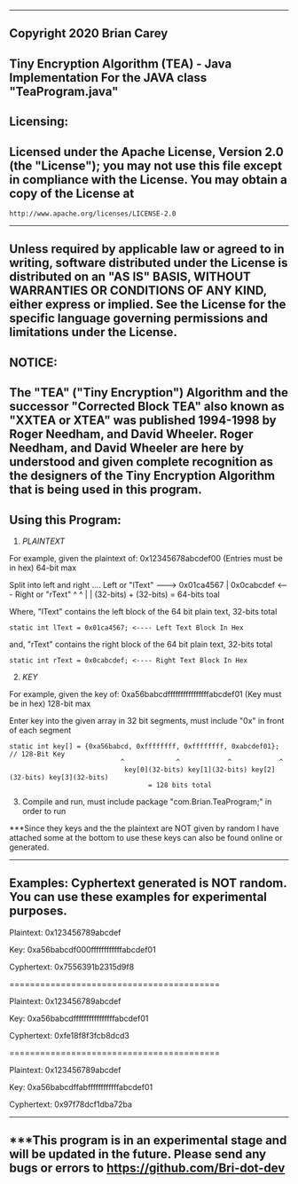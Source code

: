 ----------------------------------------------------------------------------------------------------
Copyright 2020 Brian Carey
----------------------------------------------------------------------------------------------------
Tiny Encryption Algorithm (TEA) - Java Implementation
For the JAVA class "TeaProgram.java"
----------------------------------------------------------------------------------------------------
Licensing:
----------------------------------------------------------------------------------------------------
Licensed under the Apache License, Version 2.0 (the "License");
you may not use this file except in compliance with the License.
You may obtain a copy of the License at
----------------------------------------------------------------------------------------------------
    http://www.apache.org/licenses/LICENSE-2.0
----------------------------------------------------------------------------------------------------
Unless required by applicable law or agreed to in writing, software
distributed under the License is distributed on an "AS IS" BASIS,
WITHOUT WARRANTIES OR CONDITIONS OF ANY KIND, either express or implied.
See the License for the specific language governing permissions and
limitations under the License.
----------------------------------------------------------------------------------------------------
NOTICE:
----------------------------------------------------------------------------------------------------
The "TEA" ("Tiny Encryption") Algorithm and the successor "Corrected Block TEA" also known as 
"XXTEA or XTEA"  was published 1994-1998 by Roger Needham, and David Wheeler. Roger Needham, and
David Wheeler are here by understood and given complete recognition as the designers of the 
Tiny Encryption Algorithm that is being used in this program. 
----------------------------------------------------------------------------------------------------
Using this Program:
----------------------------------------------------------------------------------------------------
1) *PLAINTEXT*

For example, given the plaintext of: 0x12345678abcdef00 (Entries must be in hex) 64-bit max

Split into left and right .... Left or "lText" ---> 0x01ca4567 | 0x0cabcdef <--- Right or "rText"
						                                          	^            ^
                                                        |            |
                                                    (32-bits) + (32-bits) 
						                = 64-bits toal

Where, "lText" contains the left block of the 64 bit plain text, 32-bits total

    static int lText = 0x01ca4567; <---- Left Text Block In Hex

  and, "rText" contains the right block of the 64 bit plain text, 32-bits total

    static int rText = 0x0cabcdef; <---- Right Text Block In Hex


2) *KEY*

For example, given the key of: 0xa56babcdffffffffffffffffabcdef01 (Key must be in hex) 128-bit max

Enter key into the given array in 32 bit segments, must include "0x" in front of each segment

    static int key[] = {0xa56babcd, 0xffffffff, 0xffffffff, 0xabcdef01}; // 128-Bit Key
			                    ^             ^            ^            ^
                                 key[0](32-bits) key[1](32-bits) key[2](32-bits) key[3](32-bits)
				                       = 128 bits total

3) Compile and run, must include package "com.Brian.TeaProgram;" in order to run

***Since they keys and the the plaintext are NOT given by random I have attached some at the bottom 
to use these keys can also be found online or generated. 

----------------------------------------------------------------------------------------------------
Examples: Cyphertext generated is NOT random. You can use these examples for experimental purposes.
----------------------------------------------------------------------------------------------------
                                        
Plaintext: 0x123456789abcdef            
                                        
Key: 0xa56babcdf000ffffffffffffabcdef01 
                                        
Cyphertext: 0x7556391b2315d9f8          
                                        
=========================================
                                        
Plaintext: 0x123456789abcdef            
                                        
Key: 0xa56babcdffffffffffffffffabcdef01 
                                        
Cyphertext: 0xfe18f8f3fcb8dcd3          
                                        
=========================================
                                        
Plaintext: 0x123456789abcdef            
                                        
Key: 0xa56babcdffabffffffffffffabcdef01 
                                        
Cyphertext: 0x97f78dcf1dba72ba 

----------------------------------------------------------------------------------------------------
***This program is in an experimental stage and will be updated in the future. Please send any bugs 
or errors to https://github.com/Bri-dot-dev
----------------------------------------------------------------------------------------------------

